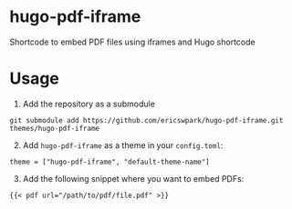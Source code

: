 # hugo-pdf-iframe

Shortcode to embed PDF files using iframes and Hugo shortcode

# Usage

1. Add the repository as a submodule

```
git submodule add https://github.com/ericswpark/hugo-pdf-iframe.git themes/hugo-pdf-iframe
```

2. Add `hugo-pdf-iframe` as a theme in your `config.toml`:

```
theme = ["hugo-pdf-iframe", "default-theme-name"]
```

3. Add the following snippet where you want to embed PDFs:

```
{{< pdf url="/path/to/pdf/file.pdf" >}}
```

